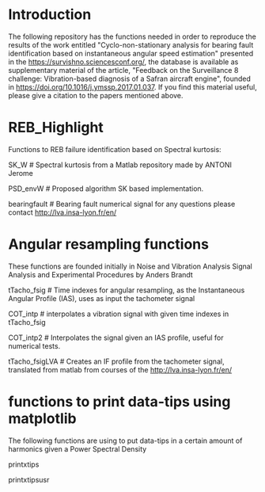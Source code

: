 # Introduction

The following repository has the functions needed in order to reproduce the results of the work entitled "Cyclo-non-stationary analysis for bearing fault identification based on instantaneous angular speed estimation" presented in the https://survishno.sciencesconf.org/, the database is available as supplementary material of the article, "Feedback on the Surveillance 8 challenge: Vibration-based diagnosis of a Safran aircraft engine", founded in https://doi.org/10.1016/j.ymssp.2017.01.037. If you find this material useful, please give a citation to the papers mentioned above.

# REB_Highlight
Functions to REB failure identification based on Spectral kurtosis:

  SK_W # Spectral kurtosis from a Matlab repository made by ANTONI Jerome
  
  PSD_envW # Proposed algorithm SK based implementation.
  
  bearingfault # Bearing fault numerical signal for any questions please contact http://lva.insa-lyon.fr/en/
  
  # Angular resampling functions
  These functions are founded initially in Noise and Vibration Analysis Signal Analysis and Experimental Procedures by Anders Brandt
  
  tTacho_fsig # Time indexes for angular resampling, as the Instantaneous Angular Profile (IAS), uses as input the tachometer signal
  
  COT_intp # interpolates a vibration signal with given time indexes in tTacho_fsig
  
  COT_intp2 # Interpolates the signal given an IAS profile, useful for numerical tests.
  
  tTacho_fsigLVA # Creates an IF profile from the tachometer signal, translated from matlab from courses of the http://lva.insa-lyon.fr/en/
  
  # functions to print data-tips using matplotlib
  The following functions are using to put data-tips in a certain amount of harmonics given a Power Spectral Density
  
  printxtips
  
  printxtipsusr
